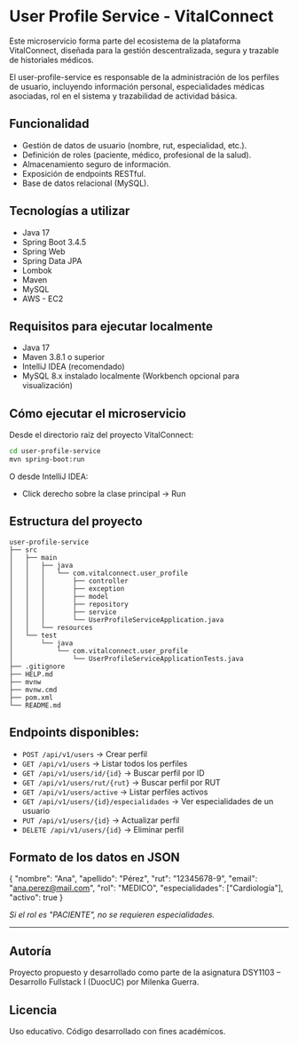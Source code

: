 # User Profile Service - VitalConnect
Este microservicio forma parte del ecosistema de la plataforma VitalConnect, diseñada para la gestión descentralizada, segura y trazable de historiales médicos.

El user-profile-service es responsable de la administración de los perfiles de usuario, incluyendo información personal, especialidades médicas asociadas, rol en el sistema y trazabilidad de actividad básica.

## Funcionalidad
- Gestión de datos de usuario (nombre, rut, especialidad, etc.).
- Definición de roles (paciente, médico, profesional de la salud).
- Almacenamiento seguro de información.
- Exposición de endpoints RESTful.
- Base de datos relacional (MySQL).

## Tecnologías a utilizar
- Java 17
- Spring Boot 3.4.5
- Spring Web
- Spring Data JPA
- Lombok
- Maven
- MySQL
- AWS - EC2

## Requisitos para ejecutar localmente
- Java 17
- Maven 3.8.1 o superior
- IntelliJ IDEA (recomendado)
- MySQL 8.x instalado localmente (Workbench opcional para visualización)

## Cómo ejecutar el microservicio
Desde el directorio raíz del proyecto VitalConnect:
```bash
cd user-profile-service
mvn spring-boot:run
```
O desde IntelliJ IDEA:
- Click derecho sobre la clase principal → Run

## Estructura del proyecto
```
user-profile-service
├── src
│   ├── main
│   │   ├── java
│   │   │   └── com.vitalconnect.user_profile
│   │   │       ├── controller
│   │   │       ├── exception
│   │   │       ├── model
│   │   │       ├── repository
│   │   │       ├── service
│   │   │       └── UserProfileServiceApplication.java
│   │   └── resources
│   └── test
│       └── java
│           └── com.vitalconnect.user_profile
│               └── UserProfileServiceApplicationTests.java
├── .gitignore
├── HELP.md
├── mvnw
├── mvnw.cmd
├── pom.xml
└── README.md
```

## Endpoints disponibles:

- `POST /api/v1/users` → Crear perfil
- `GET /api/v1/users` → Listar todos los perfiles
- `GET /api/v1/users/id/{id}` → Buscar perfil por ID
- `GET /api/v1/users/rut/{rut}` → Buscar perfil por RUT
- `GET /api/v1/users/active` → Listar perfiles activos
- `GET /api/v1/users/{id}/especialidades` → Ver especialidades de un usuario
- `PUT /api/v1/users/{id}` → Actualizar perfil
- `DELETE /api/v1/users/{id}` → Eliminar perfil

## Formato de los datos en JSON
{
"nombre": "Ana",
"apellido": "Pérez",
"rut": "12345678-9",
"email": "ana.perez@mail.com",
"rol": "MEDICO",
"especialidades": ["Cardiología"],
"activo": true
}

*Si el rol es "PACIENTE", no se requieren especialidades.*

---
## Autoría
Proyecto propuesto y desarrollado como parte de la asignatura DSY1103 – Desarrollo Fullstack I (DuocUC) por Milenka Guerra.

## Licencia
Uso educativo. Código desarrollado con fines académicos.